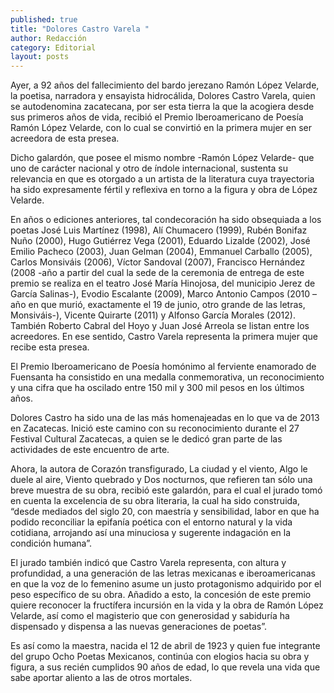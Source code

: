 ```yaml
---
published: true
title: "Dolores Castro Varela "
author: Redacción
category: Editorial
layout: posts
---
```


Ayer, a 92 años del fallecimiento del bardo jerezano Ramón López Velarde, la poetisa, narradora y ensayista hidrocálida, Dolores Castro Varela, quien se autodenomina zacatecana, por ser esta tierra la que la acogiera desde sus primeros años de vida, recibió el Premio Iberoamericano de Poesía Ramón López Velarde, con lo cual se convirtió en la primera mujer en ser acreedora de esta presea.

Dicho galardón, que posee el mismo nombre -Ramón López Velarde- que uno de carácter nacional y otro de índole internacional, sustenta su relevancia en que es otorgado a un artista de la literatura cuya trayectoria ha sido expresamente fértil y reflexiva en torno a la figura y obra de López Velarde.

En años o ediciones anteriores, tal condecoración ha sido obsequiada a los poetas José Luis Martínez (1998), Alí Chumacero (1999), Rubén Bonifaz Nuño (2000), Hugo Gutiérrez Vega (2001), Eduardo Lizalde (2002), José Emilio Pacheco (2003), Juan Gelman (2004), Emmanuel Carballo (2005), Carlos Monsiváis (2006), Víctor Sandoval (2007), Francisco Hernández (2008 -año a partir del cual la sede de la ceremonia de entrega de este premio se realiza en el teatro José María Hinojosa, del municipio Jerez de García Salinas-), Evodio Escalante (2009), Marco Antonio Campos (2010 –año en que murió, exactamente el 19 de junio, otro grande de las letras, Monsiváis-), Vicente Quirarte (2011) y Alfonso García Morales (2012). También Roberto Cabral del Hoyo y Juan José Arreola se listan entre los acreedores. En ese sentido, Castro Varela representa la primera mujer que recibe esta presea.

El Premio Iberoamericano de Poesía homónimo al ferviente enamorado de Fuensanta ha consistido en una medalla conmemorativa, un reconocimiento y una cifra que ha oscilado entre 150 mil y 300 mil pesos en los últimos años.

Dolores Castro ha sido una de las más homenajeadas en lo que va de 2013 en Zacatecas. Inició este camino con su reconocimiento durante el 27 Festival Cultural Zacatecas, a quien se le dedicó gran parte de las actividades de este encuentro de arte.

Ahora, la autora de Corazón transfigurado, La ciudad y el viento, Algo le duele al aire, Viento quebrado y Dos nocturnos, que refieren tan sólo una breve muestra de su obra, recibió este galardón, para el cual el jurado tomó en cuenta la excelencia de su obra literaria, la cual ha sido construida, “desde mediados del siglo 20, con maestría y sensibilidad, labor en que ha podido reconciliar la epifanía poética con el entorno natural y la vida cotidiana, arrojando así una minuciosa y sugerente indagación en la condición humana”. 

El jurado también indicó que Castro Varela representa, con altura y profundidad, a una generación de las letras mexicanas e iberoamericanas en que la voz de lo femenino asume un justo protagonismo adquirido por el peso específico de su obra. Añadido a esto, la concesión de este premio quiere reconocer la fructífera incursión en la vida y la obra de Ramón López Velarde, así como el magisterio que con generosidad y sabiduría ha dispensado y dispensa a las nuevas generaciones de poetas”.

Es así como la maestra, nacida el 12 de abril de 1923 y quien fue integrante del grupo Ocho Poetas Mexicanos, continúa con elogios hacia su obra y figura, a sus recién cumplidos 90 años de edad, lo que revela una vida que sabe aportar aliento a las de otros mortales.
